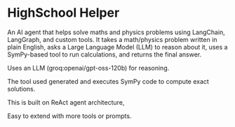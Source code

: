 # HighSchool Helper

An AI agent that helps solve maths and physics problems using LangChain, LangGraph, and custom tools.
It takes a math/physics problem written in plain English, asks a Large Language Model (LLM) to reason about it, uses a SymPy-based tool to run calculations, and returns the final answer.


Uses an LLM (groq:openai/gpt-oss-120b) for reasoning.

The tool used generated and executes SymPy code to compute exact solutions.

This is built on ReAct agent architecture, 

Easy to extend with more tools or prompts.